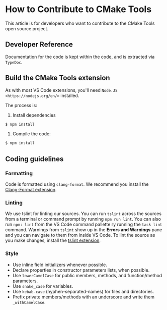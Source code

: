 # How to Contribute to CMake Tools

This article is for developers who want to contribute to the CMake Tools open source project.

## Developer Reference

Documentation for the code is kept within the code, and is extracted via `TypeDoc`.

## Build the CMake Tools extension

As with most VS Code extensions, you'll need `Node.JS <https://nodejs.org/en/>` installed.

The process is:

1. Install dependencies

```bash
$ npm install
```

1. Compile the code:

```bash
$ npm install
```

## Coding guidelines

### Formatting

Code is formatted using `clang-format`. We recommend you install the
[Clang-Format extension](https://marketplace.visualstudio.com/items?itemName=xaver.clang-format).

### Linting

We use tslint for linting our sources.
You can run `tslint` across the sources from a terminal or command prompt by running `npm run lint`.
You can also run `npm: lint` from the VS Code command pallette ry running the `task lint` command.
Warnings from `tslint` show up in the **Errors and Warnings** pane and you can navigate to them from inside VS Code.
To lint the source as you make changes, install the [tslint extension](https://marketplace.visualstudio.com/items/eg2.tslint).

### Style

* Use inline field initializers whenever possible.
* Declare properties in constructor parameters lists, when possible.
* Use `lowerCamelCase` for public members, methods, and function/method parameters.
* Use `snake_case` for variables.
* Use `kebab-case` (hyphen-separated-names) for files and directories. 
* Prefix private members/methods with an underscore and write them `_withCamelCase`.

